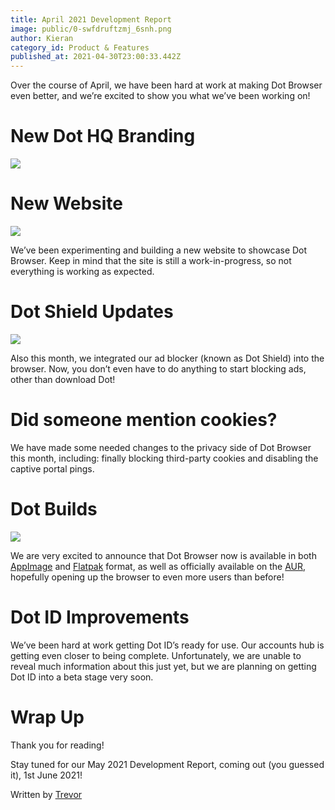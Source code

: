 ```yaml
---
title: April 2021 Development Report
image: public/0-swfdruftzmj_6snh.png
author: Kieran
category_id: Product & Features
published_at: 2021-04-30T23:00:33.442Z
---
```

Over the course of April, we have been hard at work at making Dot Browser even better, and we’re excited to show you what we’ve been working on!

# New Dot HQ Branding

![](https://miro.medium.com/max/700/0*LVr4i4bMqUPnnjiV)

# New Website

![](https://miro.medium.com/max/2543/1*0xBZscvc6_L647QbB5ey7w.png)

We’ve been experimenting and building a new website to showcase Dot Browser. Keep in mind that the site is still a work-in-progress, so not everything is working as expected.

# Dot Shield Updates

![](https://miro.medium.com/max/700/0*OyEsmhD6mQveMyVa.png)

Also this month, we integrated our ad blocker (known as Dot Shield) into the browser. Now, you don’t even have to do anything to start blocking ads, other than download Dot!

# Did someone mention cookies?

We have made some needed changes to the privacy side of Dot Browser this month, including: finally blocking third-party cookies and disabling the captive portal pings.

# Dot Builds

![](https://miro.medium.com/max/700/0*B9S193B2dBsGc8kh.png)

We are very excited to announce that Dot Browser now is available in both [AppImage](https://github.com/dothq/browser-desktop/releases/latest/download/Dot_Browser-x86-64.AppImage) and [Flatpak](https://github.com/dothq/browser-desktop/releases/latest/download/dot-nightly.flatpak) format, as well as officially available on the [AUR](https://aur.archlinux.org/packages/dot-bin/), hopefully opening up the browser to even more users than before!

# Dot ID Improvements

We’ve been hard at work getting Dot ID’s ready for use. Our accounts hub is getting even closer to being complete. Unfortunately, we are unable to reveal much information about this just yet, but we are planning on getting Dot ID into a beta stage very soon.

# Wrap Up

Thank you for reading!

Stay tuned for our May 2021 Development Report, coming out (you guessed it), 1st June 2021!

Written by [Trevor](https://trevorthalacker.com)